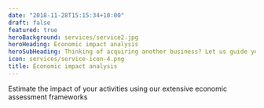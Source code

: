 ```yaml
---
date: "2018-11-28T15:15:34+10:00"
draft: false
featured: true
heroBackground: services/service2.jpg
heroHeading: Economic impact analysis
heroSubHeading: Thinking of acquiring another business? Let us guide you through the process.
icon: services/service-icon-4.png
title: Economic impact analysis
---
```


Estimate the impact of your activities using our extensive economic assessment frameworks